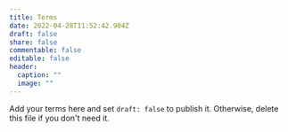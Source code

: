```yaml
---
title: Terms
date: 2022-04-28T11:52:42.904Z
draft: false
share: false
commentable: false
editable: false
header:
  caption: ""
  image: ""
---
```


Add your terms here and set `draft: false` to publish it. Otherwise, delete this file if you don't need it.
